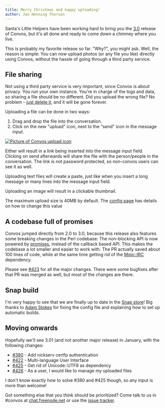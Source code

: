 ```yaml
---
title: Merry Christmas and happy uploading!
author: Jan Henning Thorsen
---
```


Santa's Little Helpers have been working hard to bring you the
[3.0](https://github.com/convos-chat/convos/blob/3.00/Changes#L3) release of
Convos, but it's all done and ready to come down a chimney where you live.

This is probably my favorite release so far. "Why?", you might ask. Well, the
reason is simple: You can now upload photos (or any file you like) directly
using Convos, without the hassle of going through a third party service.

<!--more-->

## File sharing

Not using a third party service is very important, since Convos is about
privacy. You run your own instance. You're in charge of the logs and data, so
sharing a file should be no different. Did you upload the wrong file? No
problem - [just delete it](https://github.com/convos-chat/convos/issues/426),
and it will be gone forever.

Uploading a file can be done in two ways:

1. Drag and drop the file into the conversation.
2. Click on the new "upload" icon, next to the "send" icon in the message input.

[![Picture of Convos upload icon](/screenshots/2019-12-24-upload.jpg)](/screenshots/2019-12-24-upload.jpg)

Either will result in a link being inserted into the message input field.
Clicking on send afterwards will share the file with the person/people in the
conversation. The link is not password protected, so non-convos users can see
it as well.

Uploading text files will create a paste, just like when you insert a long
message or many lines into the message input field.

Uploading an image will result in a clickable thumbnail.

The maximum upload size is 40MB by default. The
[config page](/doc/config#convos_max_upload_size) has details on how to
change this value

## A codebase full of promises

Convos jumped directly from 2.0 to 3.0, because this release also features some
breaking changes in the Perl codebase: The non-blocking API is now powered by
[promises](https://mojolicious.org/perldoc/Mojo/Promise), instead of the
callback based API. This makes the codebase a lot smaller and easier to work
with. The PR actually saved about 100 lines of code, while at the same time
getting rid of the [Mojo::IRC](https://github.com/jhthorsen/mojo-irc)
dependency.

Please see [#423](https://github.com/convos-chat/convos/pull/423) for all the
major changes. There were some bugfixes after that PR was merged as well, but
most of the changes are there.

## Snap build

I'm very happy to see that we are finally up to date in the
[Snap store](https://snapcraft.io/convos/)! Big thanks to
[Adam Stokes](https://github.com/convos-chat/convos/pull/421) for fixing the
config file and explaining how to set up automatic builds.

## Moving onwards

Hopefully we'll see 3.01 (and not another major release) in January, with the
following changes:

* [#380](https://github.com/convos-chat/convos/issues/380) - Add nickserv certfp authentication
* [#422](https://github.com/convos-chat/convos/issues/422) - Multi-language User Interface
* [#425](https://github.com/convos-chat/convos/issues/425) - Get rid of Unicode::UTF8 as dependency
* [#426](https://github.com/convos-chat/convos/issues/426) - As a user, I would like to manage my uploaded files

I don't know exactly how to solve #380 and #425 though, so any input is more
than welcome!

Got something else that you think should be prioritized? Come talk to us in
\#convos at [chat.freenode.net](irc://chat.freenode.net:6697/%23convos?tls=1) or
use the [issue tracker](https://github.com/convos-chat/convos/issues).
